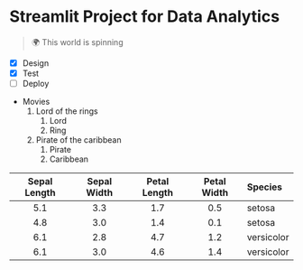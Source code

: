 # Streamlit Project for Data Analytics

> 🌍 This world is spinning
>
- [x] Design
- [x] Test
- [ ] Deploy

* Movies
    1. Lord of the rings
        1. Lord
        1. Ring
    1. Pirate of the caribbean
        1. Pirate
        1. Caribbean

| Sepal Length| Sepal Width| Petal Length| Petal Width|Species    |
|:------------:|:-----------:|:------------:|:-----------:|:----------|
|          5.1|         3.3|          1.7|         0.5|setosa     |
|          4.8|         3.0|          1.4|         0.1|setosa     |
|          6.1|         2.8|          4.7|         1.2|versicolor |
|          6.1|         3.0|          4.6|         1.4|versicolor |

